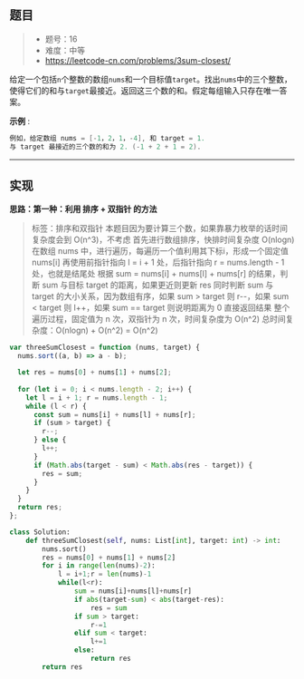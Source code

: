 ## 题目

> - 题号：16
> - 难度：中等
> - https://leetcode-cn.com/problems/3sum-closest/

给定一个包括`n`个整数的数组`nums`和一个目标值`target`。找出`nums`中的三个整数，使得它们的和与`target`最接近。返回这三个数的和。假定每组输入只存在唯一答案。

<b>示例</b> :

```c
例如，给定数组 nums = [-1，2，1，-4], 和 target = 1.
与 target 最接近的三个数的和为 2. (-1 + 2 + 1 = 2).
```

---
## 实现

<b>思路：第一种：利用 排序 + 双指针 的方法</b>

> 标签：排序和双指针
> 本题目因为要计算三个数，如果靠暴力枚举的话时间复杂度会到 O(n^3)，不考虑
> 首先进行数组排序，快排时间复杂度 O(nlogn)
> 在数组 nums 中，进行遍历，每遍历一个值利用其下标i，形成一个固定值 nums[i]
> 再使用前指针指向 l = i + 1 处，后指针指向 r = nums.length - 1 处，也就是结尾处
> 根据 sum = nums[i] + nums[l] + nums[r] 的结果，判断 sum 与目标 target 的距离，如果更近则更新 res
> 同时判断 sum 与 target 的大小关系，因为数组有序，如果 sum > target 则 r--，如果 sum < target 则 l++，如果 sum == target 则说明距离为 0 直接返回结果
> 整个遍历过程，固定值为 n 次，双指针为 n 次，时间复杂度为 O(n^2)
> 总时间复杂度：O(nlogn) + O(n^2) = O(n^2)


```javascript
var threeSumClosest = function (nums, target) {
  nums.sort((a, b) => a - b);

  let res = nums[0] + nums[1] + nums[2];
  
  for (let i = 0; i < nums.length - 2; i++) {
    let l = i + 1; r = nums.length - 1;
    while (l < r) {
      const sum = nums[i] + nums[l] + nums[r];
      if (sum > target) {
        r--;
      } else {
        l++;
      }
      if (Math.abs(target - sum) < Math.abs(res - target)) {
        res = sum;
      }
    }
  }
  return res;
};
```

```python
class Solution:
    def threeSumClosest(self, nums: List[int], target: int) -> int:
        nums.sort()
        res = nums[0] + nums[1] + nums[2]
        for i in range(len(nums)-2):
            l = i+1;r = len(nums)-1
            while(l<r):
                sum = nums[i]+nums[l]+nums[r]
                if abs(target-sum) < abs(target-res):
                    res = sum
                if sum > target:
                    r-=1
                elif sum < target:
                    l+=1
                else: 
                    return res
        return res
```
